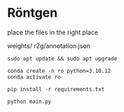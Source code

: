 # Röntgen

place the files in the right place

weights/
r2g/annotation.json

````commandline
sudo apt update && sudo apt upgrade 

conda create -n ro python=3.10.12
conda activate ro

pip install -r requirements.txt

python main.py
````
